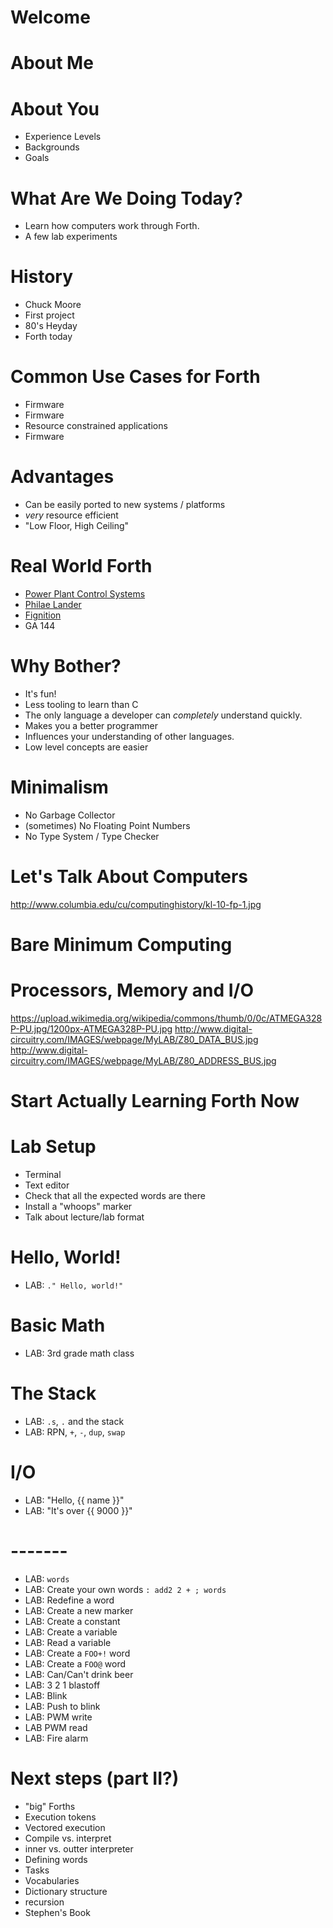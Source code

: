 # Welcome

# About Me

# About You
 * Experience Levels
 * Backgrounds
 * Goals

# What Are We Doing Today?
 * Learn how computers work through Forth.
 * A few lab experiments

# History
 * Chuck Moore
 * First project
 * 80's Heyday
 * Forth today

# Common Use Cases for Forth
 * Firmware
 * Firmware
 * Resource constrained applications
 * Firmware

# Advantages
 * Can be easily ported to new systems / platforms
 * _very_ resource efficient
 * "Low Floor, High Ceiling"

# Real World Forth
 * [Power Plant Control Systems](https://www.forth.com/solar-power-plant-controls/)
 * [Philae Lander](https://en.wikipedia.org/wiki/Philae_(spacecraft))
 * [Fignition](https://www.rs-online.com/designspark/fignition-gets-a-keyboard)
 * GA 144

# Why Bother?
 * It's fun!
 * Less tooling to learn than C
 * The only language a developer can _completely_ understand quickly.
 * Makes you a better programmer
 * Influences your understanding of other languages.
 * Low level concepts are easier

# Minimalism
 * No Garbage Collector
 * (sometimes) No Floating Point Numbers
 * No Type System / Type Checker

# Let's Talk About Computers

http://www.columbia.edu/cu/computinghistory/kl-10-fp-1.jpg

# Bare Minimum Computing

# Processors, Memory and I/O

https://upload.wikimedia.org/wikipedia/commons/thumb/0/0c/ATMEGA328P-PU.jpg/1200px-ATMEGA328P-PU.jpg
http://www.digital-circuitry.com/IMAGES/webpage/MyLAB/Z80_DATA_BUS.jpg
http://www.digital-circuitry.com/IMAGES/webpage/MyLAB/Z80_ADDRESS_BUS.jpg

# Start Actually Learning Forth Now

# Lab Setup
   * Terminal
   * Text editor
   * Check that all the expected words are there
   * Install a "whoops" marker
   * Talk about lecture/lab format

# Hello, World!
  * LAB: `." Hello, world!"`
# Basic Math
  * LAB: 3rd grade math class
# The Stack
   * LAB: `.s`, `.` and the stack
   * LAB: RPN, `+`, `-`, `dup`, `swap`
# I/O
   * LAB: "Hello, {{ name }}"
   * LAB: "It's over {{ 9000 }}"
# -------
   * LAB: `words`
   * LAB: Create your own words `: add2 2 + ; words`
   * LAB: Redefine a word
   * LAB: Create a new marker
   * LAB: Create a constant
   * LAB: Create a variable
   * LAB: Read a variable
   * LAB: Create a `FOO+!` word
   * LAB: Create a `FOO@` word
   * LAB: Can/Can't drink beer
   * LAB: 3 2 1 blastoff
   * LAB: Blink
   * LAB: Push to blink
   * LAB: PWM write
   * LAB PWM read
   * LAB: Fire alarm

# Next steps (part II?)
 * "big" Forths
 * Execution tokens
 * Vectored execution
 * Compile vs. interpret
 * inner vs. outter interpreter
 * Defining words
 * Tasks
 * Vocabularies
 * Dictionary structure
 * recursion
 * Stephen's Book
